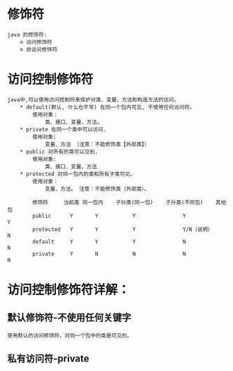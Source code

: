 # 修饰符
    java 的修饰符:
        ⊙ 访问修饰符
        ⊙ 非访问修饰符
        
# 访问控制修饰符
    java中,可以使用访问控制符来保护对类、变量、方法和构造方法的访问。
        * default(默认, 什么也不写) 在同一个包内可见, 不使用任何访问符。
            使用对象：
                类、接口、变量、方法。
        * private 在同一个类中可以访问.
            使用对象:
                变量、方法 （注意：不能修饰类【外部类】）
        * public 对所有的类可以见到.
            使用对象:
                类、接口、变量、方法
        * protected 对同一包内的类和所有子类可见。
            使用对象：
                变量、方法。 注意：不能修饰类（外部类）。
                            
            修饰符	    当前类	同一包内	子孙类(同一包)	子孙类(不同包)	其他包
            public	    Y	    Y	        Y	            Y	          Y
            protected	Y	    Y	        Y	            Y/N（说明）	   N
            default	    Y	    Y	        Y	            N	          N
            private 	Y	    N	        N	            N	          N

# 访问控制修饰符详解：
## 默认修饰符-不使用任何关键字
    使用默认的访问修饰符，对同一个包中的类是可见的。

## 私有访问符-private